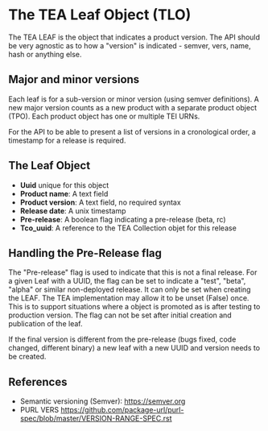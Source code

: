 # The TEA Leaf Object (TLO)

The TEA LEAF is the object that indicates a product version. The API should be
very agnostic as to how a "version" is indicated - semver, vers, name, hash or anything else.

## Major and minor versions

Each leaf is for a sub-version or minor version (using semver definitions). A new
major version counts as a new product with a separate product object (TPO). Each
product object has one or multiple TEI URNs.

For the API to be able to present a list of versions in a cronological order,
a timestamp for a release is required.

## The Leaf Object

- __Uuid__ unique for this object
- __Product name__: A text field
- __Product version__: A text field, no required syntax
- __Release date__: A unix timestamp
- __Pre-release__: A boolean flag indicating a pre-release (beta, rc)
- __Tco_uuid__: A reference to the TEA Collection objet for this release

## Handling the Pre-Release flag

The "Pre-release" flag is used to indicate that this is not a final release.
For a given Leaf with a UUID, the flag can be set to indicate a "test", "beta", "alpha"
or similar non-deployed release. It can only be set when creating the LEAF. The TEA implementation
may allow it to be unset (False) once. This is to support
situations where a object is promoted as is after testing to production version. The flag can not
be set after initial creation and publication of the leaf.

If the final version is different from the pre-release (bugs fixed, code changed, different binary)
a new leaf with a new UUID and version needs to be created.

## References

- Semantic versioning (Semver): <https://semver.org>
- PURL VERS <https://github.com/package-url/purl-spec/blob/master/VERSION-RANGE-SPEC.rst>

